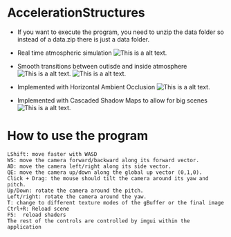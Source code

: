 # AccelerationStructures
- If you want to execute the program, you need to unzip the data folder so instead of a data.zip there is just a data folder.

- Real time atmospheric simulation
![This is a alt text.](/docs/video1.gif "Atmospheric Scattering 1")

- Smooth transitions between outisde and inside atmosphere
![This is a alt text.](/docs/video2.gif "Atmospheric Scattering 2")
![This is a alt text.](/docs/video5.gif "Atmospheric Scattering 3")

- Implemented with Horizontal Ambient Occlusion
![This is a alt text.](/docs/video3.gif "Atmospheric Scattering 4")

- Implemented with Cascaded Shadow Maps to allow for big scenes
![This is a alt text.](/docs/video4.gif "Atmospheric Scattering 5")

# How to use the program
	LShift: move faster with WASD
	WS: move the camera forward/backward along its forward vector.
	AD: move the camera left/right along its side vector.
	QE: move the camera up/down along the global up vector (0,1,0).
	Click + Drag: the mouse should tilt the camera around its yaw and pitch.
	Up/Down: rotate the camera around the pitch.
	Left/right: rotate the camera around the yaw.
	T: change to different texture modes of the gBuffer or the final image
	Ctrl+R: Reload scene
	F5:  reload shaders
	The rest of the controls are controlled by imgui within the application
